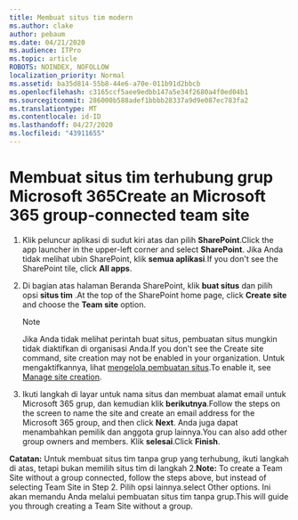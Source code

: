 ```yaml
---
title: Membuat situs tim modern
ms.author: clake
author: pebaum
ms.date: 04/21/2020
ms.audience: ITPro
ms.topic: article
ROBOTS: NOINDEX, NOFOLLOW
localization_priority: Normal
ms.assetid: ba35d814-55b8-44e6-a70e-011b91d2bbcb
ms.openlocfilehash: c3165ccf5aee9edbb147a5e34f2680a4f0ed04b1
ms.sourcegitcommit: 286000b588adef1bbbb28337a9d9e087ec783fa2
ms.translationtype: MT
ms.contentlocale: id-ID
ms.lasthandoff: 04/27/2020
ms.locfileid: "43911655"
---
```

# <a name="create-an-microsoft-365-group-connected-team-site"></a><span data-ttu-id="19253-102">Membuat situs tim terhubung grup Microsoft 365</span><span class="sxs-lookup"><span data-stu-id="19253-102">Create an Microsoft 365 group-connected team site</span></span>

1. <span data-ttu-id="19253-103">Klik peluncur aplikasi di sudut kiri atas dan pilih **SharePoint**.</span><span class="sxs-lookup"><span data-stu-id="19253-103">Click the app launcher in the upper-left corner and select **SharePoint**.</span></span> <span data-ttu-id="19253-104">Jika Anda tidak melihat ubin SharePoint, klik **semua aplikasi**.</span><span class="sxs-lookup"><span data-stu-id="19253-104">If you don't see the SharePoint tile, click **All apps**.</span></span>
    
2. <span data-ttu-id="19253-105">Di bagian atas halaman Beranda SharePoint, klik **buat situs** dan pilih opsi **situs tim** .</span><span class="sxs-lookup"><span data-stu-id="19253-105">At the top of the SharePoint home page, click **Create site** and choose the **Team site** option.</span></span> 
    
    > [!NOTE]
    > <span data-ttu-id="19253-106">Jika Anda tidak melihat perintah buat situs, pembuatan situs mungkin tidak diaktifkan di organisasi Anda.</span><span class="sxs-lookup"><span data-stu-id="19253-106">If you don't see the Create site command, site creation may not be enabled in your organization.</span></span> <span data-ttu-id="19253-107">Untuk mengaktifkannya, lihat [mengelola pembuatan situs](https://go.microsoft.com/fwlink/?linkid=2009644).</span><span class="sxs-lookup"><span data-stu-id="19253-107">To enable it, see [Manage site creation](https://go.microsoft.com/fwlink/?linkid=2009644).</span></span> 
  
3. <span data-ttu-id="19253-108">Ikuti langkah di layar untuk nama situs dan membuat alamat email untuk Microsoft 365 grup, dan kemudian klik **berikutnya**.</span><span class="sxs-lookup"><span data-stu-id="19253-108">Follow the steps on the screen to name the site and create an email address for the Microsoft 365 group, and then click **Next**.</span></span> <span data-ttu-id="19253-109">Anda juga dapat menambahkan pemilik dan anggota grup lainnya.</span><span class="sxs-lookup"><span data-stu-id="19253-109">You can also add other group owners and members.</span></span> <span data-ttu-id="19253-110">Klik **selesai**.</span><span class="sxs-lookup"><span data-stu-id="19253-110">Click **Finish**.</span></span>
  
 <span data-ttu-id="19253-111">**Catatan:** Untuk membuat situs tim tanpa grup yang terhubung, ikuti langkah di atas, tetapi bukan memilih situs tim di langkah 2.</span><span class="sxs-lookup"><span data-stu-id="19253-111">**Note:** To create a Team Site without a group connected, follow the steps above, but instead of selecting Team Site in Step 2.</span></span> <span data-ttu-id="19253-112">Pilih opsi lainnya.</span><span class="sxs-lookup"><span data-stu-id="19253-112">select Other options.</span></span> <span data-ttu-id="19253-113">Ini akan memandu Anda melalui pembuatan situs tim tanpa grup.</span><span class="sxs-lookup"><span data-stu-id="19253-113">This will guide you through creating a Team Site without a group.</span></span> 
    

